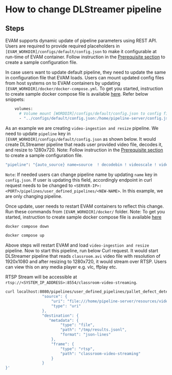 # How to change DLStreamer pipeline

## Steps

EVAM supports dynamic update of pipeline parameters using REST API. Users are required to provide required placeholders in `[EVAM_WORKDIR]/configs/default/config.json` to make it configurable at run-time of EVAM container. Follow instruction in the [Prerequisite section](./how-to-update-default-config.md#prerequisite-for-tutorials) to create a sample configuration file.

In case users want to update default pipeline, they need to update the same in configuration file that EVAM loads. Users can mount updated config files from host systems on to EVAM containers by updating `[EVAM_WORKDIR]/docker/docker-compose.yml`. To get you started, instruction to create sample docker compose file is available [here](./get-started.md#pull-the-image-and-start-container). Refer below snippets:

```sh
    volumes:
      # Volume mount [WORDDIR]/configs/default/config.json to config file that EVAM container loads."
      - "../configs/default/config.json:/home/pipeline-server/config.json"
```
As an example we are creating `video-ingestion and resize` pipeline. We need to update `pipeline` key in `[EVAM_WORKDIR]/configs/default/config.json` as shown below.  It would create DLStreamer pipeline that reads user provided video file, decodes it, and resize to 1280x720.
Note: Follow instruction in the [Prerequisite section](./how-to-update-default-config.md#prerequisite-for-tutorials) to create a sample configuration file.
```sh
"pipeline": "{auto_source} name=source  ! decodebin ! videoscale ! video/x-raw, width=1280,height=720 ! gvametapublish name=destination ! appsink name=appsink",
```
`Note`: If needed users can change pipeline name by updating `name` key in `config.json`. If user is updating this field, accordingly endpoint in curl request needs to be changed to `<SERVER-IP>:<PORT>/pipelines/user_defined_pipelines/<NEW-NAME>`. In this example, we are only changing pipeline.

Once update, user needs to restart EVAM containers to reflect this change. Run these commands from `[EVAM_WORKDIR]/docker/` folder.
Note: To get you started, instruction to create sample docker compose file is available [here](./get-started.md#pull-the-image-and-start-container)

```sh
docker compose down

docker compose up
```

Above steps will restart EVAM and load `video-ingestion and resize` pipeline. Now to start this pipeline, run below Curl request. It would start DLStreamer pipeline that reads `classroom.avi` video file with resolution of 1920x1080 and after resizing to 1280x720, it would stream over RTSP. Users can view this on any media player e.g. vlc, ffplay etc.

RTSP Stream will be accessible at `rtsp://<SYSTEM_IP_ADDRESS>:8554/classroom-video-streaming`.

```sh
curl localhost:8080/pipelines/user_defined_pipelines/pallet_defect_detection -X POST -H 'Content-Type: application/json' -d '{
                "source": {
                    "uri": "file:///home/pipeline-server/resources/videos/classroom.avi",
                    "type": "uri"
                },
                "destination": {
                   "metadata": {
                        "type": "file",
                        "path": "/tmp/results.jsonl",
                        "format": "json-lines"
                    },
                    "frame": {
                        "type": "rtsp",
                        "path": "classroom-video-streaming"
                    }
                }
}'
```
